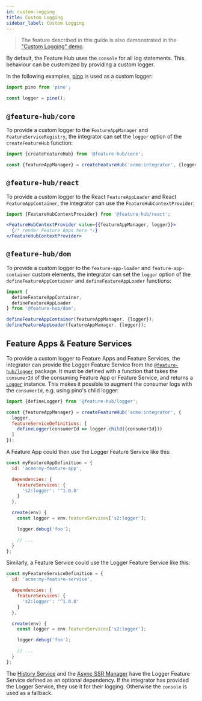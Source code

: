 ```yaml
---
id: custom-logging
title: Custom Logging
sidebar_label: Custom Logging
---
```


> The feature described in this guide is also demonstrated in the ["Custom
> Logging" demo][custom-logging-demo].

By default, the Feature Hub uses the `console` for all log statements. This
behaviour can be customized by providing a custom logger.

In the following examples, [pino][] is used as a custom logger:

```js
import pino from 'pino';

const logger = pino();
```

## `@feature-hub/core`

To provide a custom logger to the `FeatureAppManager` and
`FeatureServiceRegistry`, the integrator can set the `logger` option of the
`createFeatureHub` function:

```js
import {createFeatureHub} from '@feature-hub/core';
```

```js
const {featureAppManager} = createFeatureHub('acme:integrator', {logger});
```

## `@feature-hub/react`

To provide a custom logger to the React `FeatureAppLoader` and React
`FeatureAppContainer`, the integrator can use the `FeatureHubContextProvider`:

```js
import {FeatureHubContextProvider} from '@feature-hub/react';
```

```jsx
<FeatureHubContextProvider value={{featureAppManager, logger}}>
  {/* render Feature Apps here */}
</FeatureHubContextProvider>
```

## `@feature-hub/dom`

To provide a custom logger to the `feature-app-loader` and
`feature-app-container` custom elements, the integrator can set the `logger`
option of the `defineFeatureAppContainer` and `defineFeatureAppLoader`
functions:

```js
import {
  defineFeatureAppContainer,
  defineFeatureAppLoader
} from '@feature-hub/dom';
```

```js
defineFeatureAppContainer(featureAppManager, {logger});
defineFeatureAppLoader(featureAppManager, {logger});
```

## Feature Apps & Feature Services

To provide a custom logger to Feature Apps and Feature Services, the integrator
can provide the Logger Feature Service from the
[`@feature-hub/logger`][logger-api] package. It must be defined with a function
that takes the `consumerId` of the consuming Feature App or Feature Service, and
returns a [`Logger`][core-logger-interface] instance. This makes it possible to
augment the consumer logs with the `consumerId`, e.g. using pino's child logger:

```js
import {defineLogger} from '@feature-hub/logger';
```

```js
const {featureAppManager} = createFeatureHub('acme:integrator', {
  logger,
  featureServiceDefinitions: [
    defineLogger(consumerId => logger.child({consumerId}))
  ]
});
```

A Feature App could then use the Logger Feature Service like this:

```js
const myFeatureAppDefinition = {
  id: 'acme:my-feature-app',

  dependencies: {
    featureServices: {
      's2:logger': '^1.0.0'
    }
  },

  create(env) {
    const logger = env.featureServices['s2:logger'];

    logger.debug('foo');

    // ...
  }
};
```

Similarly, a Feature Service could use the Logger Feature Service like this:

```js
const myFeatureServiceDefinition = {
  id: 'acme:my-feature-service',

  dependencies: {
    featureServices: {
      's2:logger': '^1.0.0'
    }
  },

  create(env) {
    const logger = env.featureServices['s2:logger'];

    logger.debug('foo');

    // ...
  }
};
```

The [History Service][history-service-logger-dep] and the [Async SSR
Manager][async-ssr-manager-logger-dep] have the Logger Feature Service defined
as an optional dependency. If the integrator has provided the Logger Service,
they use it for their logging. Otherwise the `console` is used as a fallback.

[custom-logging-demo]:
  https://github.com/sinnerschrader/feature-hub/tree/master/packages/demos/src/custom-logging
[pino]: http://getpino.io
[logger-api]: /@feature-hub/modules/logger.html
[core-logger-interface]: /@feature-hub/interfaces/core.logger.html
[history-service-logger-dep]:
  /@feature-hub/interfaces/history_service.historyservicedependencies.html#s2_logger
[async-ssr-manager-logger-dep]:
  /@feature-hub/interfaces/async_ssr_manager.asyncssrmanagerdependencies.html#s2_logger
